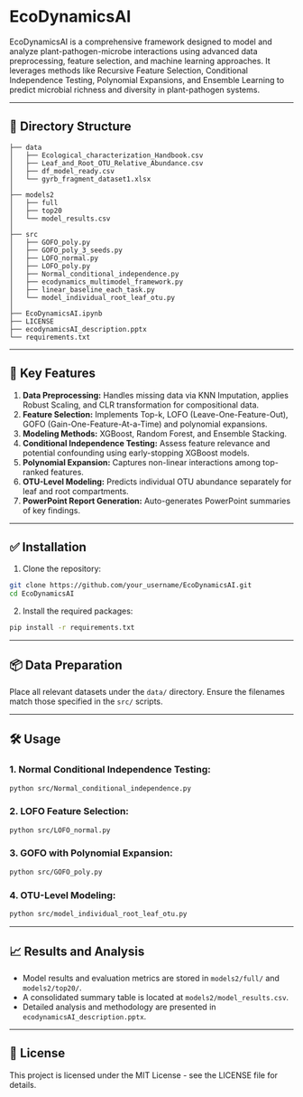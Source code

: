# EcoDynamicsAI

EcoDynamicsAI is a comprehensive framework designed to model and analyze plant-pathogen-microbe interactions using advanced data preprocessing, feature selection, and machine learning approaches. It leverages methods like Recursive Feature Selection, Conditional Independence Testing, Polynomial Expansions, and Ensemble Learning to predict microbial richness and diversity in plant-pathogen systems.

---

## 📁 Directory Structure

```
├── data
│   ├── Ecological_characterization_Handbook.csv
│   ├── Leaf_and_Root_OTU_Relative_Abundance.csv
│   ├── df_model_ready.csv
│   └── gyrb_fragment_dataset1.xlsx
│
├── models2
│   ├── full
│   ├── top20
│   └── model_results.csv
│
├── src
│   ├── GOFO_poly.py
│   ├── GOFO_poly_3_seeds.py
│   ├── LOFO_normal.py
│   ├── LOFO_poly.py
│   ├── Normal_conditional_independence.py
│   ├── ecodynamics_multimodel_framework.py
│   ├── linear_baseline_each_task.py
│   └── model_individual_root_leaf_otu.py
│
├── EcoDynamicsAI.ipynb
├── LICENSE
├── ecodynamicsAI_description.pptx
└── requirements.txt
```

---

## 🚀 Key Features

1. **Data Preprocessing:** Handles missing data via KNN Imputation, applies Robust Scaling, and CLR transformation for compositional data.
2. **Feature Selection:** Implements Top-k, LOFO (Leave-One-Feature-Out), GOFO (Gain-One-Feature-At-a-Time) and polynomial expansions.
3. **Modeling Methods:** XGBoost, Random Forest, and Ensemble Stacking.
4. **Conditional Independence Testing:** Assess feature relevance and potential confounding using early-stopping XGBoost models.
5. **Polynomial Expansion:** Captures non-linear interactions among top-ranked features.
6. **OTU-Level Modeling:** Predicts individual OTU abundance separately for leaf and root compartments.
7. **PowerPoint Report Generation:** Auto-generates PowerPoint summaries of key findings.

---

## ✅ Installation

1. Clone the repository:
```bash
git clone https://github.com/your_username/EcoDynamicsAI.git
cd EcoDynamicsAI
```

2. Install the required packages:
```bash
pip install -r requirements.txt
```

---

## 📦 Data Preparation

Place all relevant datasets under the `data/` directory. Ensure the filenames match those specified in the `src/` scripts.

---

## 🛠️ Usage

### 1. Normal Conditional Independence Testing:
```bash
python src/Normal_conditional_independence.py
```

### 2. LOFO Feature Selection:
```bash
python src/LOFO_normal.py
```

### 3. GOFO with Polynomial Expansion:
```bash
python src/GOFO_poly.py
```

### 4. OTU-Level Modeling:
```bash
python src/model_individual_root_leaf_otu.py
```

---

## 📈 Results and Analysis

- Model results and evaluation metrics are stored in `models2/full/` and `models2/top20/`.
- A consolidated summary table is located at `models2/model_results.csv`.
- Detailed analysis and methodology are presented in `ecodynamicsAI_description.pptx`.

---

## 📜 License

This project is licensed under the MIT License - see the LICENSE file for details.
